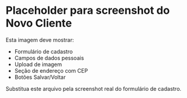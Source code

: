 # Placeholder para screenshot do Novo Cliente

Esta imagem deve mostrar:
- Formulário de cadastro
- Campos de dados pessoais
- Upload de imagem
- Seção de endereço com CEP
- Botões Salvar/Voltar

Substitua este arquivo pela screenshot real do formulário de cadastro.